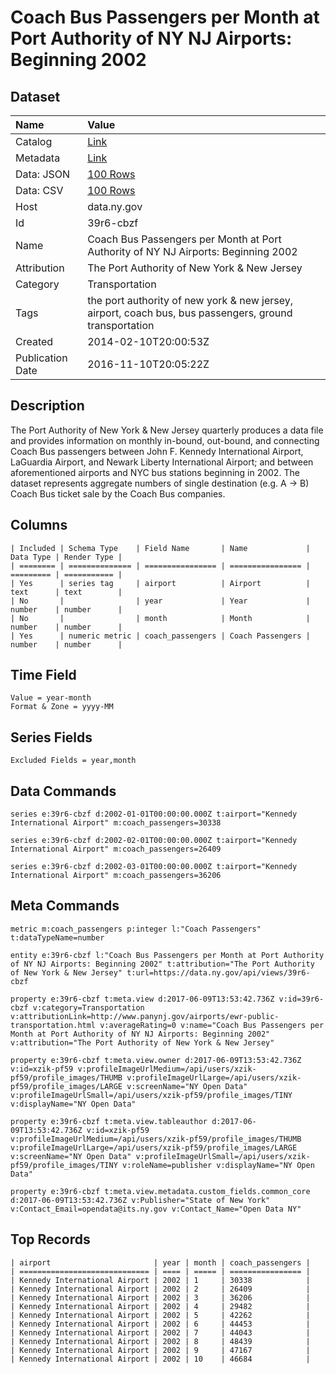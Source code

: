 # Coach Bus Passengers per Month at Port Authority of NY NJ Airports: Beginning 2002

## Dataset

| Name | Value |
| :--- | :---- |
| Catalog | [Link](https://catalog.data.gov/dataset/coach-bus-passengers-per-month-at-port-authority-of-ny-nj-airports-beginning-2002) |
| Metadata | [Link](https://data.ny.gov/api/views/39r6-cbzf) |
| Data: JSON | [100 Rows](https://data.ny.gov/api/views/39r6-cbzf/rows.json?max_rows=100) |
| Data: CSV | [100 Rows](https://data.ny.gov/api/views/39r6-cbzf/rows.csv?max_rows=100) |
| Host | data.ny.gov |
| Id | 39r6-cbzf |
| Name | Coach Bus Passengers per Month at Port Authority of NY NJ Airports: Beginning 2002 |
| Attribution | The Port Authority of New York & New Jersey |
| Category | Transportation |
| Tags | the port authority of new york & new jersey, airport, coach bus, bus passengers, ground transportation |
| Created | 2014-02-10T20:00:53Z |
| Publication Date | 2016-11-10T20:05:22Z |

## Description

The Port Authority of New York & New Jersey quarterly produces a data file and provides information on monthly in-bound, out-bound, and connecting Coach Bus passengers between John F. Kennedy International Airport, LaGuardia Airport, and Newark Liberty International Airport; and between aforementioned airports and NYC bus stations beginning in 2002. The dataset represents aggregate numbers of single destination (e.g. A -> B) Coach Bus ticket sale by the Coach Bus companies.

## Columns

```ls
| Included | Schema Type    | Field Name       | Name             | Data Type | Render Type |
| ======== | ============== | ================ | ================ | ========= | =========== |
| Yes      | series tag     | airport          | Airport          | text      | text        |
| No       |                | year             | Year             | number    | number      |
| No       |                | month            | Month            | number    | number      |
| Yes      | numeric metric | coach_passengers | Coach Passengers | number    | number      |
```

## Time Field

```ls
Value = year-month
Format & Zone = yyyy-MM
```

## Series Fields

```ls
Excluded Fields = year,month
```

## Data Commands

```ls
series e:39r6-cbzf d:2002-01-01T00:00:00.000Z t:airport="Kennedy International Airport" m:coach_passengers=30338

series e:39r6-cbzf d:2002-02-01T00:00:00.000Z t:airport="Kennedy International Airport" m:coach_passengers=26409

series e:39r6-cbzf d:2002-03-01T00:00:00.000Z t:airport="Kennedy International Airport" m:coach_passengers=36206
```

## Meta Commands

```ls
metric m:coach_passengers p:integer l:"Coach Passengers" t:dataTypeName=number

entity e:39r6-cbzf l:"Coach Bus Passengers per Month at Port Authority of NY NJ Airports: Beginning 2002" t:attribution="The Port Authority of New York & New Jersey" t:url=https://data.ny.gov/api/views/39r6-cbzf

property e:39r6-cbzf t:meta.view d:2017-06-09T13:53:42.736Z v:id=39r6-cbzf v:category=Transportation v:attributionLink=http://www.panynj.gov/airports/ewr-public-transportation.html v:averageRating=0 v:name="Coach Bus Passengers per Month at Port Authority of NY NJ Airports: Beginning 2002" v:attribution="The Port Authority of New York & New Jersey"

property e:39r6-cbzf t:meta.view.owner d:2017-06-09T13:53:42.736Z v:id=xzik-pf59 v:profileImageUrlMedium=/api/users/xzik-pf59/profile_images/THUMB v:profileImageUrlLarge=/api/users/xzik-pf59/profile_images/LARGE v:screenName="NY Open Data" v:profileImageUrlSmall=/api/users/xzik-pf59/profile_images/TINY v:displayName="NY Open Data"

property e:39r6-cbzf t:meta.view.tableauthor d:2017-06-09T13:53:42.736Z v:id=xzik-pf59 v:profileImageUrlMedium=/api/users/xzik-pf59/profile_images/THUMB v:profileImageUrlLarge=/api/users/xzik-pf59/profile_images/LARGE v:screenName="NY Open Data" v:profileImageUrlSmall=/api/users/xzik-pf59/profile_images/TINY v:roleName=publisher v:displayName="NY Open Data"

property e:39r6-cbzf t:meta.view.metadata.custom_fields.common_core d:2017-06-09T13:53:42.736Z v:Publisher="State of New York" v:Contact_Email=opendata@its.ny.gov v:Contact_Name="Open Data NY"
```

## Top Records

```ls
| airport                       | year | month | coach_passengers | 
| ============================= | ==== | ===== | ================ | 
| Kennedy International Airport | 2002 | 1     | 30338            | 
| Kennedy International Airport | 2002 | 2     | 26409            | 
| Kennedy International Airport | 2002 | 3     | 36206            | 
| Kennedy International Airport | 2002 | 4     | 29482            | 
| Kennedy International Airport | 2002 | 5     | 42262            | 
| Kennedy International Airport | 2002 | 6     | 44453            | 
| Kennedy International Airport | 2002 | 7     | 44043            | 
| Kennedy International Airport | 2002 | 8     | 48439            | 
| Kennedy International Airport | 2002 | 9     | 47167            | 
| Kennedy International Airport | 2002 | 10    | 46684            | 
```